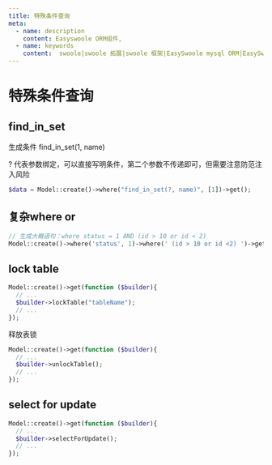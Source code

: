```yaml
---
title: 特殊条件查询
meta:
  - name: description
    content: Easyswoole ORM组件,
  - name: keywords
    content:  swoole|swoole 拓展|swoole 框架|EasySwoole mysql ORM|EasySwoole ORM|Swoole mysqli协程客户端|swoole ORM|查询|特殊sql语句
---
```


# 特殊条件查询

## find_in_set

生成条件  find_in_set(1, name)

? 代表参数绑定，可以直接写明条件，第二个参数不传递即可，但需要注意防范注入风险

```php
$data = Model::create()->where("find_in_set(?, name)", [1])->get();
```

## 复杂where or

```php
// 生成大概语句：where status = 1 AND (id > 10 or id < 2)
Model::create()->where('status', 1)->where(' (id > 10 or id <2) ')->get();
```


## lock table


```php
Model::create()->get(function ($builder){
  // ...
  $builder->lockTable("tableName");
  // ...
});
```

释放表锁
```php
Model::create()->get(function ($builder){
  // ...
  $builder->unlockTable();
  // ...
});
```
## select for update

```php
Model::create()->get(function ($builder){
  // ...
  $builder->selectForUpdate();
  // ...
});
```